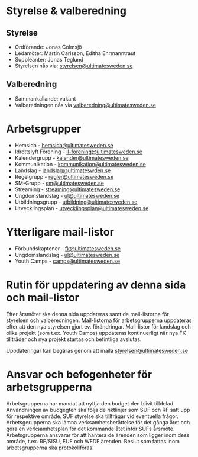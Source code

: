 # Styrelse & valberedning

## Styrelse

* Ordförande: Jonas Colmsjö
* Ledamöter: Martin Carlsson,  Editha Ehrmanntraut
* Suppleanter: Jonas Teglund
* Styrelsen nås via: styrelsen@ultimatesweden.se


## Valberedning

* Sammankallande: vakant
* Valberedningen nås via valberedning@ultimatesweden.se


# Arbetsgrupper

* Hemsida - hemsida@ultimatesweden.se
* Idrottslyft Förening - il-forening@ultimatesweden.se
* Kalendergrupp - kalender@ultimatesweden.se
* Kommunikation - kommunikation@ultimatesweden.se
* Landslag - landslag@ultimateswden.se
* Regelgrupp - regler@ultimatesweden.se
* SM-Grupp - sm@ultimatesweden.se
* Streaming - streaming@ultimatesweden.se
* Ungdomslandslag - ul@ultimatesweden.se
* Utbildningsgrupp - utbildning@ultimatesweden.se
* Utvecklingsplan - utvecklingsplan@ultimatesweden.se


# Ytterligare mail-listor

* Förbundskaptener - fk@ultimatesweden.se
* Ungdomslandslag - ul@ultimatesweden.se
* Youth Camps - camps@ultimatesweden.se


# Rutin för uppdatering av denna sida och mail-listor

Efter årsmötet ska denna sida uppdateras samt de mail-listorna för styrelsen och valberedningen. 
Mail-listorna för arbetsgrupperna uppdateras efter att den nya styrelsen gjort ev. förändringar.
Mail-listor för landslag och olika projekt (som t.ex. Youth Camps) uppdateras kontinuerligt när nya FK tillträder och 
nya projekt startas och befintliga avslutas.

Uppdateringar kan begäras genom att maila styrelsen@ultimatesweden.se


# Ansvar och befogenheter för arbetsgrupperna

Arbetsgrupperna har mandat att nyttja den budget den blivit tilldelad. Användningen av budgegten ska följa de riktlinjer som SUF och RF satt upp för respektive område. SUF styrelse ska tillfrågar vid eventuella frågor. Arbetsgerupperna ska lämna verksamhetsberättelse för det gånga året och göra en verksamhetsplan för det kommande åtet inför SUFs årsmöte. Arbetsgrupperna ansvarar för att hantera de ärenden som ligger inom dess område, t.ex. RF/SISU, EUF och WFDF ärenden. Beslut som fattas inom arbetsgrupperna ska protokollföras.

